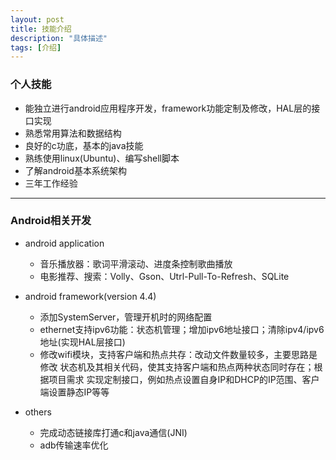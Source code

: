 ```yaml
---
layout: post
title: 技能介绍
description: "具体描述"
tags: [介绍]
---
```


### 个人技能

* 能独立进行android应用程序开发，framework功能定制及修改，HAL层的接口实现
* 熟悉常用算法和数据结构
* 良好的c功底，基本的java技能
* 熟练使用linux(Ubuntu)、编写shell脚本
* 了解android基本系统架构
* 三年工作经验

***

### Android相关开发

* android application
    * 音乐播放器：歌词平滑滚动、进度条控制歌曲播放
    * 电影推荐、搜索：Volly、Gson、Utrl-Pull-To-Refresh、SQLite
    
* android framework(version 4.4)
    * 添加SystemServer，管理开机时的网络配置
    * ethernet支持ipv6功能：状态机管理；增加ipv6地址接口；清除ipv4/ipv6地址(实现HAL层接口)
    * 修改wifi模块，支持客户端和热点共存：改动文件数量较多，主要思路是修改
    状态机及其相关代码，使其支持客户端和热点两种状态同时存在；根据项目需求
    实现定制接口，例如热点设置自身IP和DHCP的IP范围、客户端设置静态IP等等

* others
    * 完成动态链接库打通c和java通信(JNI)
    * adb传输速率优化
